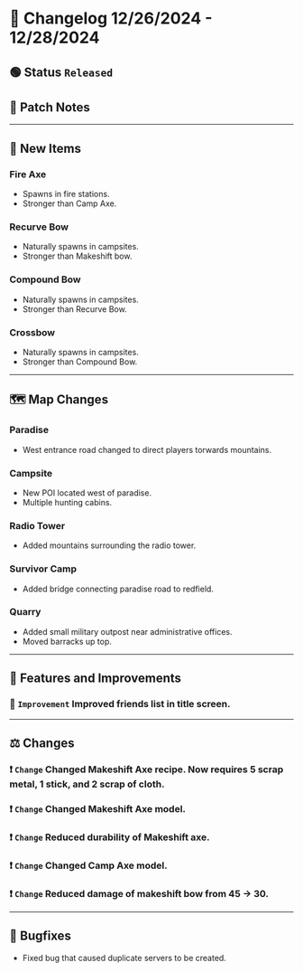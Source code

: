 # :bookmark_tabs:  Changelog 12/26/2024 - 12/28/2024

## :green_circle: Status `Released`

## :speech_balloon: Patch Notes

________

## :gun: New Items

### Fire Axe
- Spawns in fire stations.
- Stronger than Camp Axe.

### Recurve Bow
- Naturally spawns in campsites.
- Stronger than Makeshift bow.

### Compound Bow
- Naturally spawns in campsites.
- Stronger than Recurve Bow.

### Crossbow
- Naturally spawns in campsites.
- Stronger than Compound Bow.

________

## 🗺️ Map Changes

### Paradise
- West entrance road changed to direct players torwards mountains.

### Campsite
- New POI located west of paradise.
- Multiple hunting cabins.

### Radio Tower
- Added mountains surrounding the radio tower.

### Survivor Camp
- Added bridge connecting paradise road to redfield.

### Quarry
- Added small military outpost near administrative offices.
- Moved barracks up top.

________

## :loudspeaker: Features and Improvements

### :arrow_up_small: `Improvement` Improved friends list in title screen.

________

## :balance_scale: Changes

### :exclamation: `Change` Changed Makeshift Axe recipe. Now requires 5 scrap metal, 1 stick, and 2 scrap of cloth.

### :exclamation: `Change` Changed Makeshift Axe model.

### :exclamation: `Change` Reduced durability of Makeshift axe.

### :exclamation: `Change` Changed Camp Axe model.

### :exclamation: `Change` Reduced damage of makeshift bow from 45 -> 30.

________

## :bug: Bugfixes
- Fixed bug that caused duplicate servers to be created.